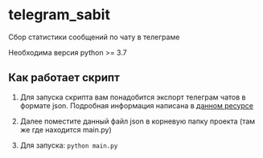# telegram_sabit
Сбор статистики сообщений по чату в телеграме

Необходима версия python >= 3.7


## Как работает скрипт
1. Для запуска скрипта вам понадобится экспорт телеграм чатов в формате json.
Подробная информация написана в [данном ресурсе](https://rozetked.me/articles/8120-kak-vygruzit-istoriyu-i-fayly-iz-perepiski-i-kanalov-telegram)

2. Далее поместите данный файл json в корневую папку проекта (там же где находится main.py)

3. Для запуска: `python main.py`
